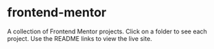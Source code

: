 # frontend-mentor
A collection of Frontend Mentor projects. 
Click on a folder to see each project. Use the README links to view the live site. 
